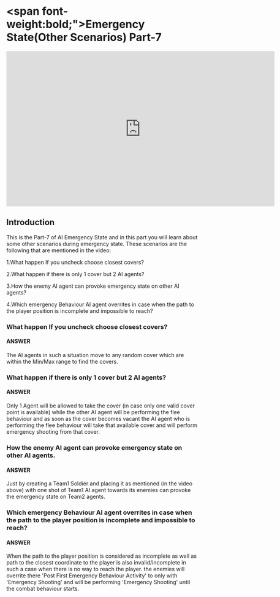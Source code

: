 # <span font-weight:bold;">Emergency State(Other Scenarios) Part-7</span>

<div class="video-container">
    <iframe width="700" height="405" src="https://www.youtube.com/embed/hVD0wtHb4UM?si=PUNwfF04UUhETk_2" title="YouTube video player" frameborder="0" allow="accelerometer; autoplay; clipboard-write; encrypted-media; gyroscope; picture-in-picture; web-share" referrerpolicy="strict-origin-when-cross-origin" allowfullscreen></iframe>
</div>

## Introduction
This is the Part-7 of AI Emergency State and in this part you will learn about some other scenarios during emergency state. These scenarios are the following that are mentioned in the video:

1.What happen If you uncheck choose closest covers?

2.What happen if there is only 1 cover but 2 AI agents?

3.How the enemy AI agent can provoke emergency state on other AI agents?

4.Which emergency Behaviour AI agent overrites in case when the path to the player position is incomplete and impossible to reach? 

### What happen If you uncheck choose closest covers?

#### ANSWER

The AI agents in such a situation move to any random cover which are within the Min/Max range to find the covers. 

### What happen if there is only 1 cover but 2 AI agents?

#### ANSWER

Only 1 Agent will be allowed to take the cover (in case only one valid cover point is available) while the other AI agent will be performing the flee behaviour and as soon as the cover becomes vacant the AI agent who is performing the flee behaviour will take that available cover and will perform emergency shooting from that cover.

### How the enemy AI agent can provoke emergency state on other AI agents.

#### ANSWER

Just by creating a Team1 Soldier and placing it as mentioned (in the video above) with one shot of Team1 AI agent towards its enemies can provoke the emergency state on Team2 agents.


### Which emergency Behaviour AI agent overrites in case when the path to the player position is incomplete and impossible to reach? 

#### ANSWER

When the path to the player position is considered as incomplete as well as path to the closest coordinate to the player is also invalid/incomplete in such a case when there is no way to reach the player. the enemies will overrite there 'Post First Emergency Behaviour Activity' to only with 'Emergency Shooting' and will be performing 'Emergency Shooting' until the combat behaviour starts.

